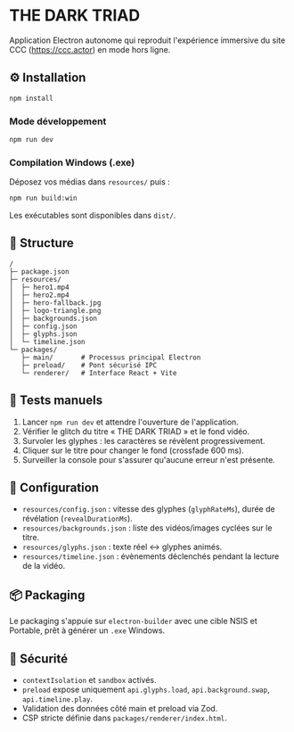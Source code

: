 # THE DARK TRIAD

Application Electron autonome qui reproduit l'expérience immersive du site CCC (https://ccc.actor) en mode hors ligne.

## ⚙️ Installation

```bash
npm install
```

### Mode développement

```bash
npm run dev
```

### Compilation Windows (.exe)

Déposez vos médias dans `resources/` puis :

```bash
npm run build:win
```

Les exécutables sont disponibles dans `dist/`.

## 📂 Structure

```
/
├─ package.json
├─ resources/
│  ├─ hero1.mp4
│  ├─ hero2.mp4
│  ├─ hero-fallback.jpg
│  ├─ logo-triangle.png
│  ├─ backgrounds.json
│  ├─ config.json
│  ├─ glyphs.json
│  └─ timeline.json
└─ packages/
   ├─ main/       # Processus principal Electron
   ├─ preload/    # Pont sécurisé IPC
   └─ renderer/   # Interface React + Vite
```

## 🧪 Tests manuels

1. Lancer `npm run dev` et attendre l'ouverture de l'application.
2. Vérifier le glitch du titre « THE DARK TRIAD » et le fond vidéo.
3. Survoler les glyphes : les caractères se révèlent progressivement.
4. Cliquer sur le titre pour changer le fond (crossfade 600 ms).
5. Surveiller la console pour s'assurer qu'aucune erreur n'est présente.

## 🔧 Configuration

- `resources/config.json` : vitesse des glyphes (`glyphRateMs`), durée de révélation (`revealDurationMs`).
- `resources/backgrounds.json` : liste des vidéos/images cyclées sur le titre.
- `resources/glyphs.json` : texte réel ↔ glyphes animés.
- `resources/timeline.json` : évènements déclenchés pendant la lecture de la vidéo.

## 📦 Packaging

Le packaging s'appuie sur `electron-builder` avec une cible NSIS et Portable, prêt à générer un `.exe` Windows.

## 🔐 Sécurité

- `contextIsolation` et `sandbox` activés.
- `preload` expose uniquement `api.glyphs.load`, `api.background.swap`, `api.timeline.play`.
- Validation des données côté main et preload via Zod.
- CSP stricte définie dans `packages/renderer/index.html`.
